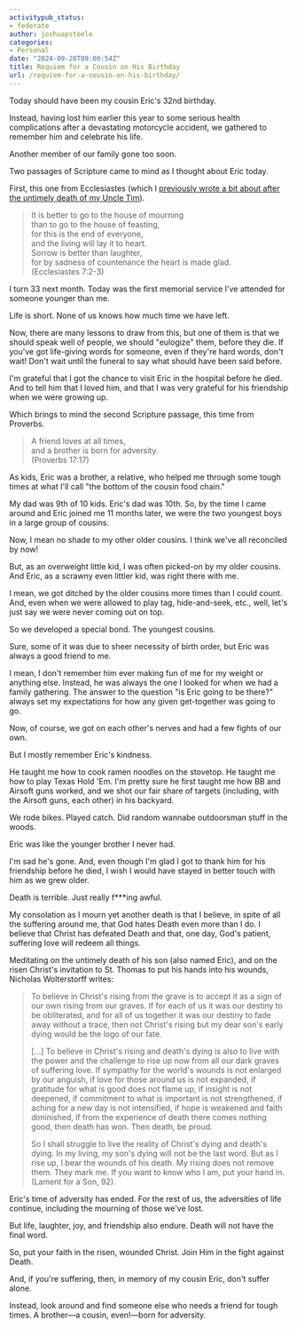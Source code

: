 ```yaml
---
activitypub_status:
- federate
author: joshuapsteele
categories:
- Personal
date: "2024-09-28T09:00:54Z"
title: Requiem for a Cousin on His Birthday
url: /requiem-for-a-cousin-on-his-birthday/
---
```


Today should have been my cousin Eric's 32nd birthday.

Instead, having lost him earlier this year to some serious health complications after a devastating motorcycle accident, we gathered to remember him and celebrate his life.

Another member of our family gone too soon.

Two passages of Scripture came to mind as I thought about Eric today. 

First, this one from Ecclesiastes (which I [previously wrote a bit about after the untimely death of my Uncle Tim](https://joshuapsteele.com/20150424my-uncle-timothy-steele/)).

> It is better to go to the house of mourning  
> than to go to the house of feasting,  
> for this is the end of everyone,  
> and the living will lay it to heart.  
> Sorrow is better than laughter,  
> for by sadness of countenance the heart is made glad.  
> (Ecclesiastes 7:2-3)

I turn 33 next month. Today was the first memorial service I've attended for someone younger than me.

Life is short. None of us knows how much time we have left.

Now, there are many lessons to draw from this, but one of them is that we should speak well of people, we should "eulogize" them, before they die. If you've got life-giving words for someone, even if they're hard words, don't wait! Don't wait until the funeral to say what should have been said before.

I'm grateful that I got the chance to visit Eric in the hospital before he died. And to tell him that I loved him, and that I was very grateful for his friendship when we were growing up.

Which brings to mind the second Scripture passage, this time from Proverbs.

> A friend loves at all times,  
> and a brother is born for adversity.  
> (Proverbs 17:17)

As kids, Eric was a brother, a relative, who helped me through some tough times at what I'll call "the bottom of the cousin food chain."

My dad was 9th of 10 kids. Eric's dad was 10th. So, by the time I came around and Eric joined me 11 months later, we were the two youngest boys in a large group of cousins.

Now, I mean no shade to my other older cousins. I think we've all reconciled by now!

But, as an overweight little kid, I was often picked-on by my older cousins. And Eric, as a scrawny even littler kid, was right there with me.

I mean, we got ditched by the older cousins more times than I could count. And, even when we were allowed to play tag, hide-and-seek, etc., well, let's just say we were never coming out on top.

So we developed a special bond. The youngest cousins.

Sure, some of it was due to sheer necessity of birth order, but Eric was always a good friend to me. 

I mean, I don't remember him ever making fun of me for my weight or anything else. Instead, he was always the one I looked for when we had a family gathering. The answer to the question "is Eric going to be there?" always set my expectations for how any given get-together was going to go.

Now, of course, we got on each other's nerves and had a few fights of our own.

But I mostly remember Eric's kindness. 

He taught me how to cook ramen noodles on the stovetop. He taught me how to play Texas Hold 'Em. I'm pretty sure he first taught me how BB and Airsoft guns worked, and we shot our fair share of targets (including, with the Airsoft guns, each other) in his backyard. 

We rode bikes. Played catch. Did random wannabe outdoorsman stuff in the woods.

Eric was like the younger brother I never had.

I'm sad he's gone. And, even though I'm glad I got to thank him for his friendship before he died, I wish I would have stayed in better touch with him as we grew older.

Death is terrible. Just really f***ing awful. 

My consolation as I mourn yet another death is that I believe, in spite of all the suffering around me, that God hates Death even more than I do. I believe that Christ has defeated Death and that, one day, God's patient, suffering love will redeem all things.

Meditating on the untimely death of his son (also named Eric), and on the risen Christ's invitation to St. Thomas to put his hands into his wounds, Nicholas Wolterstorff writes:

> To believe in Christ's rising from the grave is to accept it as a sign of our own rising from our graves. If for each of us it was our destiny to be obliterated, and for all of us together it was our destiny to fade away without a trace, then not Christ's rising but my dear son's early dying would be the logo of our fate.  
>  
> [...] To believe in Christ's rising and death's dying is also to live with the power and the challenge to rise up now from all our dark graves of suffering love. If sympathy for the world's wounds is not enlarged by our anguish, if love for those around us is not expanded, if gratitude for what is good does not flame up, if insight is not deepened, if commitment to what is important is not strengthened, if aching for a new day is not intensified, if hope is weakened and faith diminished, if from the experience of death there comes nothing good, then death has won. Then death, be proud.  
>  
> So I shall struggle to live the reality of Christ's dying and death's dying. In my living, my son's dying will not be the last word. But as I rise up, I bear the wounds of his death. My rising does not remove them. They mark me. If you want to know who I am, put your hand in.  
> (Lament for a Son, 92). 

Eric's time of adversity has ended. For the rest of us, the adversities of life continue, including the mourning of those we've lost.

But life, laughter, joy, and friendship also endure. Death will not have the final word. 

So, put your faith in the risen, wounded Christ. Join Him in the fight against Death. 

And, if you're suffering, then, in memory of my cousin Eric, don't suffer alone. 

Instead, look around and find someone else who needs a friend for tough times. A brother—a cousin, even!—born for adversity. 